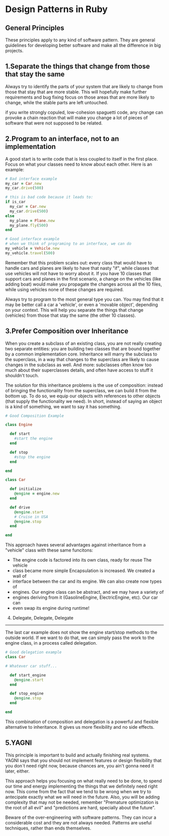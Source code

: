 Design Patterns in Ruby
=======================

General Principles
-------------
These principles apply to any kind of software pattern. They are general
guidelines for developing better software and make all the difference in big
projects.

1.Separate the things that change from those that stay the same
---------------------------------------------------------------

Always try to identify the parts of your system that are likely to change
from those that stay that are more stable. This will hopefully make further
requirements and bug fixing focus on those areas that are more likely to
change, while the stable parts are left untouched. 

if you write strongly copuled, low-cohesion spaguetti code, any change can
provoke a chain reaction that will make you change a lot of pieces of software
that were not supposed to be related.

2.Program to an interface, not to an implementation
-------------------------------------------------------

A good start is to write code that is less coupled to itself in the first
place. Focus on what your classes need to know about each other. Here is
an example:

```ruby
# Bad interface example
my_car = Car.new
my_car.drive(500)

# this is bad code because it leads to:
if is_car
  my_car = Car.new
  my_car.drive(500)
else
  my_plane = Plane.new
  my_plane.fly(500)
end

# Good interface example
# when we think of programing to an interface, we can do
my_vehicle = Vehicle.new
my_vehicle.travel(500)
```

Remember that this problem scales out: every class that would have to handle
cars and planes are likely to have that nasty "if", while classes that use
vehicles will not have to worry about it. If you have 10 classes that support
cars and planes in the first scenario, a change on the vehicles (like adding
boat) would make you propagate the changes across all the 10 files, while using
vehicles none of these changes are required.

Always try to program to the most general type you can. You may find that it
may be better call a car a 'vehicle', or even a 'movable object', depending on
your context. This will help you separate the things that change (vehicles)
from those that stay the same (the other 10 classes).

3.Prefer Composition over Inheritance
-------------------------------------

When you create a subclass of an existing class, you are not really creating
two separate entities: you are building two classes that are bound together by
a common implementation core. Inheritance will marry the subclass to the
superclass, in a way that changes to the superclass are likely to cause changes
in the subclass as well. And more: subclasses often know too much about their
superclasses details, and often have access to stuff it shouldn't touch.

The solution for this inheritance problems is the use of composition: instead
of bringing the functionality from the superclass, we can build it from the
bottom up. To do so, we equip our objects with references to other objects
(that supply the functionality we need). In short, instead of saying an object
is a kind of something, we want to say it has something.

```ruby
# Good Composition Example

class Engine

  def start
    #start the engine
  end

  def stop
    #stop the engine
  end

end

class Car

  def initialize
    @engine = engine.new
  end

  def drive
    @engine.start
    # Cruise in USA
    @engine.stop
  end

end
```

This approach haves several advantages against inheritance from a "vehicle"
class with these same funcitons:
* The engine code is factored into its own class, ready for reuse The vehicle
* class became more simple Encapsulation is increased. We created a wall of
* interface between the car and its engine.  We can also create now types of
* engines. Our engine class can be abstract, and we may have a variety of
* engines deriving from it (GasolineEngine, ElectricEngine, etc). Our car can
* even swap its engine during runtime!

4. Delegate, Delegate, Delegate
-------------------------------

The last car example does not show the engine start/stop methods to the outside
world. If we want to do that, we can simply pass the work to the engine class,
in a process called delegation.

```ruby
# Good delegation example
class Car

# Whatever car stuff...

  def start_engine
    @engine.start
  end

  def stop_engine
    @engine.stop
  end

end
```
This combination of composition and delegation is a powerful and flexible
alternative to inheritance. It gives us more flexibility and no side effects.

5.YAGNI
-------

This principle is important to build and actually finishing real systems. YAGNI
says that you should not implement features or design flexibility that you
don`t need right now, because chances are, you ain't gonna need it later,
either.

This approach helps you focusing on what really need to be done, to spend our
time and energy implementing the things that we definitely need right now. This
come from the fact that we tend to be wrong when we try to antecipate exactly
what we will need in the future. Also, you will be adding complexity that may
not be needed, remember "Premature optimization is the root of all evil" and
"predictions are hard, specially about the future".

Beware of the over-engineering with software patterns. They can incur a
considerable cost and they are not always needed. Patterns are useful
techniques, rather than ends themselves.
